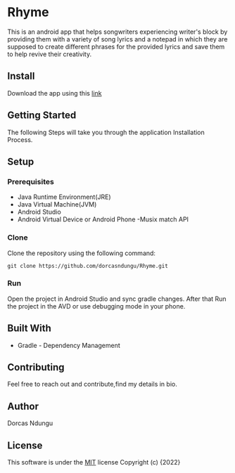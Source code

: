 # Rhyme

This is an android app that helps songwriters experiencing writer's block by providing them with a variety of song lyrics and a notepad in which they are supposed to create different phrases for the provided lyrics and save them to help revive their creativity. 

## Install
Download the app using this [link](https://ufile.io/vj3xzys1/)

## Getting Started

The following Steps will take you through the application Installation Process.

## Setup
### Prerequisites
- Java Runtime Environment(JRE)
- Java Virtual Machine(JVM)
- Android Studio
- Android Virtual Device or Android Phone
-Musix match API
  
### Clone

Clone the repository using the following command:
```
git clone https://github.com/dorcasndungu/Rhyme.git
```

### Run
Open the project in Android Studio and sync gradle changes. After that Run the project in  the AVD or use debugging mode in your phone.


## Built With

* Gradle - Dependency Management

## Contributing
Feel free to reach out and contribute,find my details in bio.

## Author

Dorcas Ndungu

## License

This software is under the [MIT](LICENSE) license
Copyright (c) {2022}



